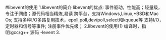 #libevent的使用
1.libevent的简介
	libevent的优点:
		事件驱动，性能高；轻量级，专注于网络；源代码相当精炼,易读
		跨平台，支持Windows,Linux,*BSD和Mac Os;
		支持多种I/O多路复用技术，epoll,poll,dev/poll,select和kqueue等
		支持I/O，定时器和信号等事件;
		注册事件优先级；
2.libevent的使用(1)
	编译时，指明:gcc/g++ 源码 -levent
3.


